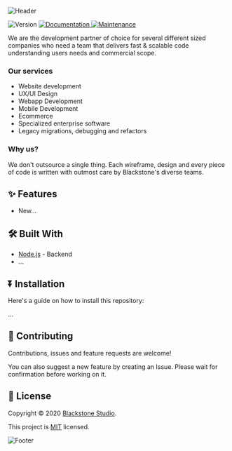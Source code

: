 ![Header](https://blackstone-open-assets.s3-us-west-2.amazonaws.com/header.png) 

<p>
  <img alt="Version" src="https://img.shields.io/badge/version-1.0.0-blue.svg?cacheSeconds=2592000" />
  <a href="https://github.com/BlackstoneStudio/Parrot-Messenger/" target="_blank">
    <img alt="Documentation" src="https://img.shields.io/badge/documentation-yes-brightgreen.svg" />
  </a>
  <a href="https://github.com/BlackstoneStudio/Parrot-Messenger/graphs/commit-activity" target="_blank">
    <img alt="Maintenance" src="https://img.shields.io/badge/Maintained-yes-green.svg" />
  </a>
</p>

We are the development partner of choice for several different sized companies who need a team that delivers fast & scalable code understanding users needs and commercial scope.

### Our services

- Website development
- UX/UI Design
- Webapp Development
- Mobile Development
- Ecommerce
- Specialized enterprise software
- Legacy migrations, debugging and refactors

### Why us?

We don't outsource a single thing. Each wireframe, design and every piece of code is written with outmost care by Blackstone's diverse teams.

## ✨ Features

- New...

## 🛠 Built With

- [Node.js](https://nodejs.org/en/) - Backend
- ...

## ⏬ Installation

Here's a guide on how to install this repository:

...

## 🤝 Contributing

Contributions, issues and feature requests are welcome!

You can also suggest a new feature by creating an Issue. Please wait for confirmation before working on it.

## 📝 License

Copyright © 2020 [Blackstone Studio](https://github.com/Blasckstone-Studio).

This project is [MIT](https://github.com/BlackstoneStudio/Parrot-Messenger/master/LICENSE) licensed.



![Footer](https://blackstone-open-assets.s3-us-west-2.amazonaws.com/footer.png)
